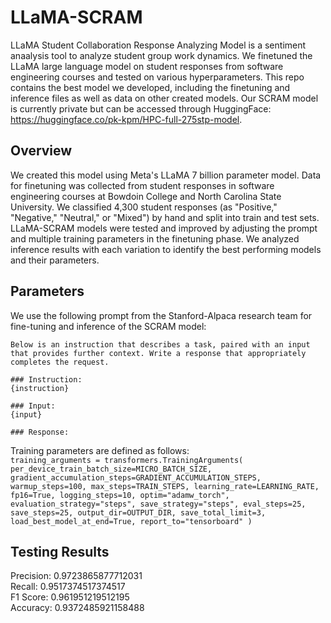 # LLaMA-SCRAM

LLaMA Student Collaboration Response Analyzing Model is a sentiment anaalysis tool to analyze student group work dynamics. We finetuned the LLaMA large language model on student responses from software engineering courses and tested on various hyperparameters. This repo contains the best model we developed, including the finetuning and inference files as well as data on other created models. Our SCRAM model is currently private but can be accessed through HuggingFace: https://huggingface.co/pk-kpm/HPC-full-275stp-model.  

## Overview
We created this model using Meta's LLaMA 7 billion parameter model. Data for finetuning was collected from student responses in software engineering courses at Bowdoin College and North Carolina State University. We classified 4,300 student responses (as "Positive," "Negative," "Neutral," or "Mixed") by hand and split into train and test sets. LLaMA-SCRAM models were tested and improved by adjusting the prompt and multiple training parameters in the finetuning phase. We analyzed inference results with each variation to identify the best performing models and their parameters.  

## Parameters
We use the following prompt from the Stanford-Alpaca research team for fine-tuning and inference of the SCRAM model:  
 ```
 Below is an instruction that describes a task, paired with an input that provides further context. Write a response that appropriately completes the request.
 
 ### Instruction:
 {instruction}
 
 ### Input:
 {input}
 
 ### Response:
 ```

Training parameters are defined as follows:  
`training_arguments = transformers.TrainingArguments(
    per_device_train_batch_size=MICRO_BATCH_SIZE,
    gradient_accumulation_steps=GRADIENT_ACCUMULATION_STEPS,
    warmup_steps=100,
    max_steps=TRAIN_STEPS,
    learning_rate=LEARNING_RATE,
    fp16=True,
    logging_steps=10,
    optim="adamw_torch",
    evaluation_strategy="steps",
    save_strategy="steps",
    eval_steps=25,
    save_steps=25,
    output_dir=OUTPUT_DIR,
    save_total_limit=3,
    load_best_model_at_end=True,
    report_to="tensorboard"
)`  

## Testing Results
Precision:  0.9723865877712031  
Recall:  0.9517374517374517  
F1 Score:  0.961951219512195  
Accuracy:  0.9372485921158488
